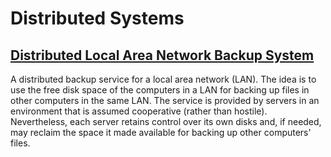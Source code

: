 # Distributed Systems

## [Distributed Local Area Network Backup System](https://web.fe.up.pt/~pfs/aulas/sd2017/projs/proj1/proj1.html)
A distributed backup service for a local area network (LAN). The idea is to use the free disk space of the computers in a LAN for backing up files in other computers in the same LAN. The service is provided by servers in an environment that is assumed cooperative (rather than hostile). Nevertheless, each server retains control over its own disks and, if needed, may reclaim the space it made available for backing up other computers' files.
